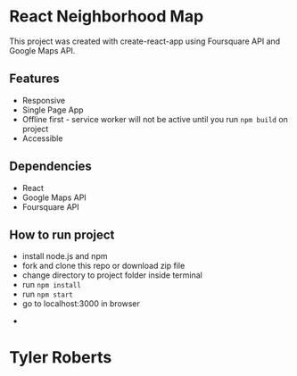# React Neighborhood Map

This project was created with create-react-app using Foursquare API and Google Maps API.

## Features
* Responsive
* Single Page App
* Offline first - service worker will not be active until you run `npm build` on project
* Accessible

## Dependencies
* React
* Google Maps API
* Foursquare API

## How to run project
* install node.js and npm
* fork and clone this repo or download zip file
* change directory to project folder inside terminal
* run `npm install`
* run `npm start`
* go to localhost:3000 in browser



-
# Tyler Roberts

